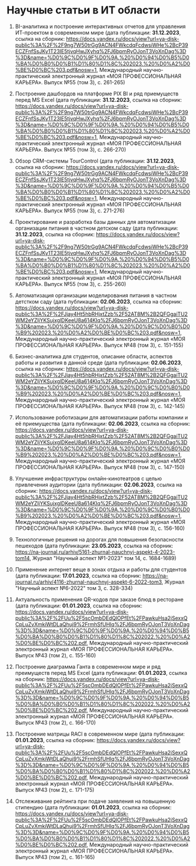 # Научные статьи в ИТ области
1. BI-аналитика и построение интерактивных отчетов для управления ИТ-проектом в современном мире (дата публикации: **31.12.2023**, ссылка на сборник: https://docs.yandex.ru/docs/view?url=ya-disk-public%3A%2F%2F9ng7W50trGg9ACN4FWkcdqFcdwsiWHe%2BcP39ECZFnfSsJKy1T23IE5tjvqHwJXyhq%2FJ6bpmRyOJonT3VoXnDag%3D%3D&name=%D0%9C%D0%9F%D0%9A.%20%D0%94%D0%B5%D0%BA%D0%B0%D0%B1%D1%80%D1%8C%202023.%20%D0%A2%D0%BE%D0%BC%203.pdf&nosw=1, Международный научно-практический электронный журнал «МОЯ ПРОФЕССИОНАЛЬНАЯ КАРЬЕРА». Выпуск №55 (том 3), с. 261-265)

2. Построение дашбордов на платформе PIX BI  и ряд приемуществ перед MS Excel (дата публикации: **31.12.2023**, ссылка на сборник: https://docs.yandex.ru/docs/view?url=ya-disk-public%3A%2F%2F9ng7W50trGg9ACN4FWkcdqFcdwsiWHe%2BcP39ECZFnfSsJKy1T23IE5tjvqHwJXyhq%2FJ6bpmRyOJonT3VoXnDag%3D%3D&name=%D0%9C%D0%9F%D0%9A.%20%D0%94%D0%B5%D0%BA%D0%B0%D0%B1%D1%80%D1%8C%202023.%20%D0%A2%D0%BE%D0%BC%203.pdf&nosw=1, Международный научно-практический электронный журнал «МОЯ ПРОФЕССИОНАЛЬНАЯ КАРЬЕРА». Выпуск №55 (том 3), с. 266-270)

3. Обзор CRM-системы TourControl (дата публикации: **31.12.2023**, ссылка на сборник: https://docs.yandex.ru/docs/view?url=ya-disk-public%3A%2F%2F9ng7W50trGg9ACN4FWkcdqFcdwsiWHe%2BcP39ECZFnfSsJKy1T23IE5tjvqHwJXyhq%2FJ6bpmRyOJonT3VoXnDag%3D%3D&name=%D0%9C%D0%9F%D0%9A.%20%D0%94%D0%B5%D0%BA%D0%B0%D0%B1%D1%80%D1%8C%202023.%20%D0%A2%D0%BE%D0%BC%203.pdf&nosw=1, Международный научно-практический электронный журнал «МОЯ ПРОФЕССИОНАЛЬНАЯ КАРЬЕРА». Выпуск №55 (том 3), с. 271-276)

4. Проектирование и разработка базы данных для автоматизации организации питания в частном детском саду (дата публикации: **31.12.2023**, ссылка на сборник: https://docs.yandex.ru/docs/view?url=ya-disk-public%3A%2F%2F9ng7W50trGg9ACN4FWkcdqFcdwsiWHe%2BcP39ECZFnfSsJKy1T23IE5tjvqHwJXyhq%2FJ6bpmRyOJonT3VoXnDag%3D%3D&name=%D0%9C%D0%9F%D0%9A.%20%D0%94%D0%B5%D0%BA%D0%B0%D0%B1%D1%80%D1%8C%202023.%20%D0%A2%D0%BE%D0%BC%203.pdf&nosw=1, Международный научно-практический электронный журнал «МОЯ ПРОФЕССИОНАЛЬНАЯ КАРЬЕРА». Выпуск №55 (том 3), с. 255-260)

5. Автоматизация организации моделирования питания в частном детстком саду (дата публикации: **02.06.2023**, ссылка на сборник: https://docs.yandex.ru/docs/view?url=ya-disk-public%3A%2F%2FJjay4Ht5hbRHjxtZzb%2F52AT8M%2B2QFGgaiTU2WM2eYZljYKSujxglDKeeU8a614KIq%2FJ6bpmRyOJonT3VoXnDag%3D%3D&name=%D0%9C%D0%9F%D0%9A.%20%D0%9C%D0%B0%D0%B9%202023.%20%D0%A2%D0%BE%D0%BC%203.pdf&nosw=1, Международный научно-практический электронный журнал «МОЯ ПРОФЕССИОНАЛЬНАЯ КАРЬЕРА». Выпуск №48 (том 3), с. 151-155)

6. Бизнес-аналитика для студентов, описание области, аспектов работы и развития в данной среде (дата публикации: **02.06.2023**, ссылка на сборник: https://docs.yandex.ru/docs/view?url=ya-disk-public%3A%2F%2FJjay4Ht5hbRHjxtZzb%2F52AT8M%2B2QFGgaiTU2WM2eYZljYKSujxglDKeeU8a614KIq%2FJ6bpmRyOJonT3VoXnDag%3D%3D&name=%D0%9C%D0%9F%D0%9A.%20%D0%9C%D0%B0%D0%B9%202023.%20%D0%A2%D0%BE%D0%BC%203.pdf&nosw=1, Международный научно-практический электронный журнал «МОЯ ПРОФЕССИОНАЛЬНАЯ КАРЬЕРА». Выпуск №48 (том 3), с. 142-145)

7. Использование роботизации для автоматизации работы компании и её приемущества (дата публикации: **02.06.2023**, ссылка на сборник: https://docs.yandex.ru/docs/view?url=ya-disk-public%3A%2F%2FJjay4Ht5hbRHjxtZzb%2F52AT8M%2B2QFGgaiTU2WM2eYZljYKSujxglDKeeU8a614KIq%2FJ6bpmRyOJonT3VoXnDag%3D%3D&name=%D0%9C%D0%9F%D0%9A.%20%D0%9C%D0%B0%D0%B9%202023.%20%D0%A2%D0%BE%D0%BC%203.pdf&nosw=1, Международный научно-практический электронный журнал «МОЯ ПРОФЕССИОНАЛЬНАЯ КАРЬЕРА». Выпуск №48 (том 3), с. 147-150)

8. Улучшение инфраструктуры онлайн-кинотеатров с целью привлечения аудитории (дата публикации: **02.06.2023**, ссылка на сборник: https://docs.yandex.ru/docs/view?url=ya-disk-public%3A%2F%2FJjay4Ht5hbRHjxtZzb%2F52AT8M%2B2QFGgaiTU2WM2eYZljYKSujxglDKeeU8a614KIq%2FJ6bpmRyOJonT3VoXnDag%3D%3D&name=%D0%9C%D0%9F%D0%9A.%20%D0%9C%D0%B0%D0%B9%202023.%20%D0%A2%D0%BE%D0%BC%203.pdf&nosw=1, Международный научно-практический электронный журнал «МОЯ ПРОФЕССИОНАЛЬНАЯ КАРЬЕРА». Выпуск №48 (том 3), с. 156-160)

9. Технологичные решения на дорогах для повышения безопасности пешеходов (дата публикации: **23.05.2023**, ссылка на сборник: https://na-journal.ru/arhiv/5161-zhurnal-nauchnyj-aspekt-4-2023-tom14, Журнал "Научный аспект №1-2023" том 14, с. 1684-1689)

10. Применение интернет веще в зонах отдыха и работы для студентов (дата публикации: **17.01.2023**, ссылка на сборник: https://na-journal.ru/arhiv/4116-zhurnal-nauchnyj-aspekt-6-2022-tom3, Журнал "Научный аспект №6-2022" том 3, с. 328-334)

11. Актуальность применения QR-кодов при заказе блюд в ресторане (дата публикации: **01.01.2023**, ссылка на сборник: https://docs.yandex.ru/docs/view?url=ya-disk-public%3A%2F%2FUu%2F5scOmbDEdQlOPfEt%2FPawkuHsa2jSexxQCpLuZvXmkiWtDLaQhuj9%2FrmhSfUHIq%2FJ6bpmRyOJonT3VoXnDag%3D%3D&name=%D0%9C%D0%9F%D0%9A.%20%D0%94%D0%B5%D0%BA%D0%B0%D0%B1%D1%80%D1%8C%202022.%20%D0%A2%D0%BE%D0%BC%202.pdf, Международный научно-практический электронный журнал «МОЯ ПРОФЕССИОНАЛЬНАЯ КАРЬЕРА». Выпуск №43 (том 2), с. 155-160)

12. Построение диаграмма Ганта в современном мире и ряд преимуществ перед MS Excel (дата публикации: **01.01.2023**, ссылка на сборник: https://docs.yandex.ru/docs/view?url=ya-disk-public%3A%2F%2FUu%2F5scOmbDEdQlOPfEt%2FPawkuHsa2jSexxQCpLuZvXmkiWtDLaQhuj9%2FrmhSfUHIq%2FJ6bpmRyOJonT3VoXnDag%3D%3D&name=%D0%9C%D0%9F%D0%9A.%20%D0%94%D0%B5%D0%BA%D0%B0%D0%B1%D1%80%D1%8C%202022.%20%D0%A2%D0%BE%D0%BC%202.pdf, Международный научно-практический электронный журнал «МОЯ ПРОФЕССИОНАЛЬНАЯ КАРЬЕРА». Выпуск №43 (том 2), с. 166-170)

13. Построение матрицы RACI в современном мире (дата публикации: **01.01.2023**, ссылка на сборник: https://docs.yandex.ru/docs/view?url=ya-disk-public%3A%2F%2FUu%2F5scOmbDEdQlOPfEt%2FPawkuHsa2jSexxQCpLuZvXmkiWtDLaQhuj9%2FrmhSfUHIq%2FJ6bpmRyOJonT3VoXnDag%3D%3D&name=%D0%9C%D0%9F%D0%9A.%20%D0%94%D0%B5%D0%BA%D0%B0%D0%B1%D1%80%D1%8C%202022.%20%D0%A2%D0%BE%D0%BC%202.pdf, Международный научно-практический электронный журнал «МОЯ ПРОФЕССИОНАЛЬНАЯ КАРЬЕРА». Выпуск №43 (том 2), с. 171-175)

14. Отслеживание рейтинга при подаче заявления на повышенную стипендию (дата публикации: **01.01.2023**, ссылка на сборник: https://docs.yandex.ru/docs/view?url=ya-disk-public%3A%2F%2FUu%2F5scOmbDEdQlOPfEt%2FPawkuHsa2jSexxQCpLuZvXmkiWtDLaQhuj9%2FrmhSfUHIq%2FJ6bpmRyOJonT3VoXnDag%3D%3D&name=%D0%9C%D0%9F%D0%9A.%20%D0%94%D0%B5%D0%BA%D0%B0%D0%B1%D1%80%D1%8C%202022.%20%D0%A2%D0%BE%D0%BC%202.pdf, Международный научно-практический электронный журнал «МОЯ ПРОФЕССИОНАЛЬНАЯ КАРЬЕРА». Выпуск №43 (том 2), с. 161-165)
